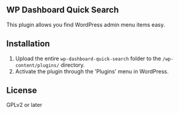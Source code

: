 ## WP Dashboard Quick Search

This plugin allows you find WordPress admin menu items easy.

## Installation

1. Upload the entire `wp-dashboard-quick-search` folder to the `/wp-content/plugins/` directory.
2. Activate the plugin through the 'Plugins' menu in WordPress.

## License

GPLv2 or later
